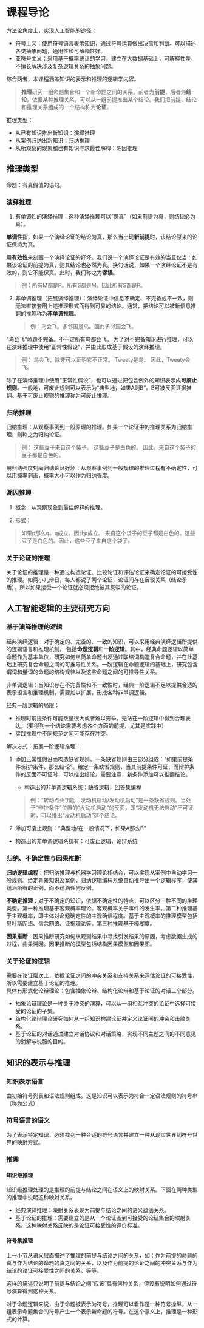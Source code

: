 # 课程导论

方法论角度上，实现人工智能的途径：

- 符号主义：使用符号语言表示知识，通过符号运算做出决策和判断。可以描述各类抽象问题，通用性和可解释性好。
- 亚符号主义：采用基于概率统计的学习，建立在大数据基础上，可解释性差，不擅长解决涉及复杂逻辑关系的抽象问题。

综合两者，本课程涵盖知识的表示和推理的逻辑学内容。

>**推理**研究一组命题集合和一个新命题之间的关系。前者为**前提**，后者为**结论**。依据某种推理关系，可以从一组前提推出某个结论。我们把前提、结论和推理关系组成的一个结构称为**论证**。

推理类型：

- 从已有知识推出新知识：演绎推理
- 从案例归纳出新知识：归纳推理
- 从所观察的现象和已有知识寻求最佳解释：溯因推理

## 推理类型

命题：有真假值的语句。

### 演绎推理

1. 有单调性的演绎推理：这种演绎推理可以“保真”（如果前提为真，则结论必为真）。

**单调性**指，如果一个演绎论证的结论为真，那么当出现**新前提**时，该结论原来的论证保持为真。

用**有效性**来刻画一个演绎论证的好坏。我们说一个演绎论证是有效的当且仅当：如果该论证的前提为真，则其结论也必然为真。换句话说，如果一个演绎论证不是有效的，则它不能保真。此时，我们称之为**谬误**。

>例：所有M都是P。所有S都是M。因此所有S都是P。


2. 非单调推理（拓展演绎推理）：演绎论证中信息不确定、不完备或不一致，则无法直接套用上述推理形式而得到可靠的结论。通常，把结论可以被新信息推翻的推理称为**非单调推理**。

    >例：鸟会飞。多邻国是鸟。因此多邻国会飞。

“鸟会飞”命题不完备。不一定所有鸟都会飞。
为了对不完备知识进行推理，可以在演绎推理中使用“正常性假设”，并由此形成基于假设的演绎推理。

>例：
鸟会飞，除非可以证明它不正常。
Tweety是鸟。
因此，Tweety会飞。

除了在演绎推理中使用“正常性假设”，也可以通过把包含例外的知识表示成**可废止规则**。一般地，可废止规则可以表示为“典型地，如果A则B”。B可被反面证据推翻。基于可废止规则的推理称为可废止推理。


### 归纳推理

归纳推理：从观察事例到一般原理的推理。如果一个论证中的推理关系为归纳推理，则称之为归纳论证。

>例：
>这些豆子来自这个袋子。
>这些豆子是白色的。
>因此，来自这个袋子的豆子都是白色的。

用归纳强度刻画归纳论证好坏：从观察事例到一般规律的推理过程有不确定性，可以用概率刻画，概率大小可以作为归纳强度。

### 溯因推理

1. 概念：从观察现象到最佳解释的推理。

2. 形式：

>如果p那么q。q成立。因此p成立。
>来自这个袋子的豆子都是白色的。这些豆子是白色的。因此，这些豆子来自这个袋子。

### 关于论证的推理

关于论证的推理是一种通过构造论证、比较论证和评估论证来确定论证的可接受性的推理。如两小儿辩日，每人都说了两个论证，论证间存在反驳关系（结论矛盾）。所以如果接受一个论证就必须拒绝被其反驳的论证。

## 人工智能逻辑的主要研究方向

### 基于演绎推理的逻辑

经典演绎逻辑：对于确定的、完备的、一致的知识，可以采用经典演绎逻辑所提供的逻辑语言和推理机制。
包括**命题逻辑**和**一阶逻辑**。其中，经典命题逻辑以简单命题作为基本单位，研究如何从简单命题出发通过联结词构造复合命题，并在此基础上研究复合命题之间的可推导性关系。一阶逻辑在命题逻辑的基础上，研究包含谓词和量词的命题的结构规律以及这些命题之间的可推导性关系。

非单调逻辑：当知识存在不完备性和不一致性时，经典一阶逻辑不足以提供合适的表示语言和推理机制，需要加以扩展，形成各种非单调逻辑。

经典一阶逻辑的局限：

- 推理时前提条件可能数量很大或者难以穷举，无法在一阶逻辑中得到合理表达。（要得到一个结论需要考虑各个方面的前提，尤其是实践中）
- 实践推理中不同规范之间可能存在冲突。

解决方式：拓展一阶逻辑推理：

1. 添加正常性假设而构造缺省规则。一条缺省规则由三部分组成：“如果前提条件:辩护条件，那么结论”。给定一条缺省规则，当其前提条件可证，而辩护条件的反面不可证时，可以推出结论。需要注意，新条件添加可以推翻结论。
    - 构造出的非单调逻辑系统：缺省逻辑，回答集编程

    >例：“转动点火钥匙：发动机启动/发动机启动”是一条缺省规则。当处于“辩护条件”位置的“发动机启动”的反面，即“发动机无法启动”不可证时，可以推出“发动机启动”这个结论。


2. 添加可废止规则：“典型地/在一般情况下，如果A那么B”

- 构造出的非单调逻辑系统有：可废止逻辑，论辩系统

### 归纳、不确定性与因果推断

**归纳逻辑编程**：把归纳推理与机器学习理论相结合，可以实现从案例中自动学习一般规则。给定背景知识及案例，归纳逻辑编程系统自动推导出一个逻辑程序，使其蕴涵所有的正例，而不蕴涵任何反例。


**不确定推理**：对于不确定的知识，依据不确定性的特点，可以区分三种不同的推理类型。第一种推理基于客观概率理论。客观概率关于事件的发生率。第二种推理基于主观概率，即主体对命题确定性的主观确信程度。基于主观概率的推理模型包括贝叶斯网络、信念网络、证据理论等。第三种推理基于模糊度。

**因果推断**：因果推断研究如何从观测结果中寻找引发结果的原因，考虑数据生成的过程，由果溯因。因果推断的模型包括结构因果模型和因果图。


### 关于论证的逻辑

需要在论证层次上，依据论证之间的冲突关系和支持关系来评估论证的可接受性，所以需要建立基于论证的推理。  
具体有形式化论辩理论：包含抽象论辩、结构化论辩和基于论证的对话三个部分。

- 抽象论辩理论是一种关于冲突的演算，可以从一组相互冲突的论证中选择可接受的论证的子集。
- 结构化论辩理论研究如何从一组知识构建论证并定义论证间的冲突和击败关系。
- 基于论证的对话通过建立对话协议和对话策略，实现不同主题之间的不同意见的消解与说服的目的。

## 知识的表示与推理

### 知识表示语言

由初始符号列表和语法规则组成。这是知识可以表示为符合一定语法规则的符号串（称为公式）

### 符号语言的语义

为了表示特定知识，必须找到一种合适的符号语言并建立一种从现实世界到符号世界的映射方式。


### 推理

#### 知识级推理

知识级推理处理的是推理的前提与结论之间在语义上的映射关系。下面在两种类型的推理中说明这种映射关系。

- 经典演绎推理：映射关系表现为前提与结论之间的语义蕴涵关系。
- 基于论证的推理：需要建立的是从一个论证图到可接受的论证集合的映射关系。这种映射关系反映的是论证可接受性的评价标准。

#### 符号集推理

上一小节从语义层面描述了推理的前提与结论之间的关系，如：作为前提的命题的真与作为结论的命题的真之间的关系，以及作为前提的论证之间的冲突关系与作为结论的论证可接受性之间的关系，等等。

这样的描述只说明了前提与结论之间“应该”具有何种关系，但没有说明如何通过符号演算得到这种关系。

对于命题逻辑来说，由于命题被表示为符号，推理可以看作是一种符号操纵，从一组表示命题集合的符号产生一个表示新命题的符号。在这个意义上，推理是一种形式的计算。



